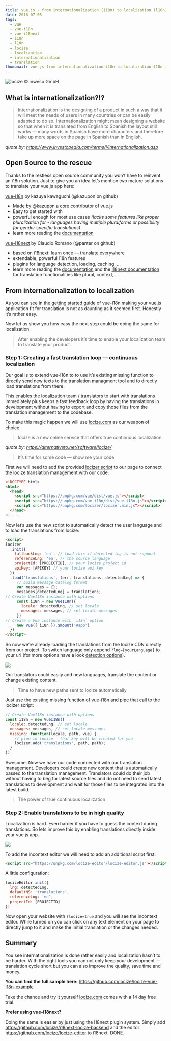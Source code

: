 ```yaml
---
title: vue.js - from internationalization (i18n) to localization (l10n) and back again
date: 2018-07-05
tags:
  - vue
  - vue-i18n
  - vue-i18next
  - i18n
  - l10n
  - locize
  - localization
  - internationalization
  - translation
thumbnail: vue-js-from-internationalization-i18n-to-localization-l10n-and-back-again/title.jpeg
---
```


![](title.jpeg "locize © inweso GmbH")

## What is internationalization?!?

>Internationalization is the designing of a product in such a way that it will meet the needs of users in many countries or can be easily adapted to do so. Internationalization might mean designing a website so that when it is translated from English to Spanish the layout still works — many words in Spanish have more characters and therefore take up more space on the page in Spanish than in English.

*quote by: https://www.investopedia.com/terms/i/internationalization.asp*

## Open Source to the rescue

Thanks to the restless open source community you won’t have to reinvent an i18n solution. Just to give you an idea let’s mention two mature solutions to translate your vue.js app here:

[vue-i18n](https://github.com/kazupon/vue-i18n) by kazuya kawaguchi (@kazupon on github)

- Made by @kazupon a core contributor of vue.js
- Easy to get started with
- powerful enough for most use cases *(lacks some features like proper pluralization for - languages having multiple pluralforms or possibility for gender specific translations)*
- learn more reading the [documentation](https://kazupon.github.io/vue-i18n/)

[vue-i18next](https://github.com/panter/vue-i18next/commits/master) by Claudio Romano (@panter on github)

- based on [i18next](https://www.i18next.com): learn once — translate everywhere
- extendable, powerful i18n features
- plugins for language detection, loading, caching, …
- learn more reading the [documentation](https://github.com/panter/vue-i18next) and the [i18next documentation](https://www.i18next.com/translation-function/essentials) for translation functionalities like plural, context, …

## From internationalization to localization

As you can see in the [getting started guide](https://kazupon.github.io/vue-i18n/guide/started.html) of vue-i18n making your vue.js application fit for translation is not as daunting as it seemed first. Honestly it’s rather easy.

Now let us show you how easy the next step could be doing the same for localization.

>After enabling the developers it’s time to enable your localization team to translate your product.

### Step 1: Creating a fast translation loop — continuous localization

Our goal is to extend vue-i18n to to use it’s existing missing function to directly send new texts to the translation managment tool and to directly load translations from there.

This enables the localization team / translators to start with translations immediately plus keeps a fast feedback loop by having the translations in development without having to export and copy those files from the translation management to the codebase.

To make this magic happen we will use [locize.com](https://locize.com) as our weapon of choice:

>locize is a new online service that offers true continuous localization.

*quote by: https://alternativeto.net/software/locize/*

>It’s time for some code — show me your code

First we will need to add the provided [locizer script](https://github.com/locize/locizer) to our page to connect the locize translation management with our code:

```html
<!DOCTYPE html>
<html>
  <head>
    <script src=”https://unpkg.com/vue/dist/vue.js"></script>
    <script src=”https://unpkg.com/vue-i18n/dist/vue-i18n.js"></script> 
    <script src=”https://unpkg.com/locizer/locizer.min.js"></script>
  </head>
<!-- ...
```

Now let’s use the new script to automatically detect the user language and to load the translations from locize:

```html
<script>
locizer
  .init({
    fallbackLng: 'en', // load this if detected lng is not support
    referenceLng: 'en', // the source language
    projectId: [PROJECTID], // your locize project id
    apiKey: [APIKEY] // your locize api key
  })
  .load('translations', (err, translations, detectedLng) => {
     // build message catalog format
     var messages = {};
     messages[detectedLng] = translations;
// Create VueI18n instance with options
     const i18n = new VueI18n({
       locale: detectedLng, // set locale
       messages: messages, // set locale messages
     })
// Create a Vue instance with `i18n` option
     new Vue({ i18n }).$mount('#app')
  })
</script>
```

So now we’re already loading the translations from the locize CDN directly from our project. To switch language only append `?lng=[yourLanguage]` to your url (for more options have a look [detection options](https://github.com/locize/locizer#init-options)).

![](locize_editor.png)

Our translators could easily add new languages, translate the content or change existing content.

>Time to have new paths sent to locize automatically

Just use the existing missing function of vue-i18n and pipe that call to the locizer script:

```js
// Create VueI18n instance with options
const i18n = new VueI18n({
  locale: detectedLng, // set locale
  messages: messages, // set locale messages
  missing: function(locale, path, vue) {
    // pipe to locize - that key will be created for you
    locizer.add('translations', path, path);
  }
})
```

Awesome. Now we have our code connected with our translation management. Developers could create new content that is automatically passed to the translation management. Translators could do their job without having to beg for latest source files and do not need to send latest translations to development and wait for those files to be integrated into the latest build.

>The power of true continuous localization

### Step 2: Enable translations to be in high quality

Localization is hard. Even harder if you have to guess the context during translations. So lets improve this by enabling translations directly inside your vue.js app.

![](locize_editor2.png)

To add the incontext editor we will need to add an additional script first:

```html
<script src="https://unpkg.com/locize-editor/locize-editor.js"></script>
```

A little configuration:

```js
locizeEditor.init({
  lng: detectedLng,
  defaultNS: 'translations',
  referenceLng: 'en',
  projectId: [PROJECTID]
})
```

Now open your website with `?locize=true` and you will see the incontext editor. While turned on you can click on any text element on your page to directly jump to it and make the initial translation or the changes needed.

## Summary

You see internationalization is done rather easily and localization hasn’t to be harder. With the right tools you can not only keep your development — translation cycle short but you can also improve the quality, save time and money.

**You can find the full sample here:** https://github.com/locize/locize-vue-i18n-example

Take the chance and try it yourself [locize.com](https://locize.com) comes with a 14 day free trial.

**Prefer using vue-i18next?**

Doing the same is easier by just using the i18next plugin system. Simply add https://github.com/locize/i18next-locize-backend and the editor https://github.com/locize/locize-editor to i18next. DONE.
